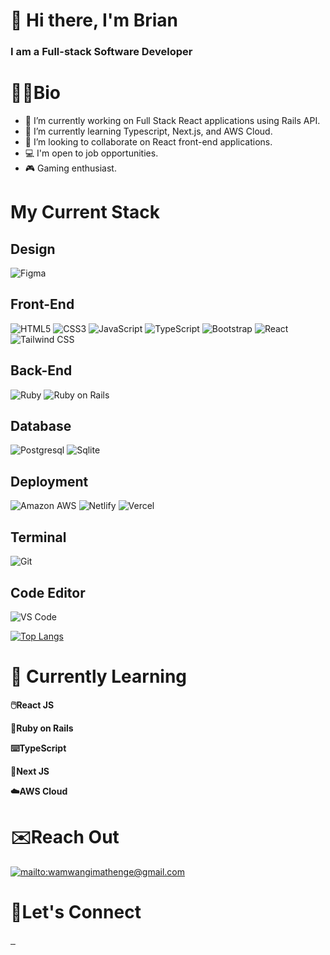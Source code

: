 # 🦁 Hi there, I'm Brian
### I am a Full-stack Software Developer

# 👨‍💻Bio
- 🔨 I’m currently working on Full Stack React applications using Rails API.
- 🔭 I’m currently learning Typescript, Next.js, and AWS Cloud.
- 👯 I’m looking to collaborate on React front-end applications.
- 💻 I'm open to job opportunities.
- 🎮 Gaming enthusiast.


# My Current Stack

## Design
![Figma](https://img.shields.io/badge/Figma-F24E1E?style=for-the-badge&logo=figma&logoColor=white)


## Front-End
![HTML5](https://img.shields.io/badge/html5-%23E34F26.svg?style=for-the-badge&logo=html5&logoColor=white) 
![CSS3](https://img.shields.io/badge/css3-%231572B6.svg?style=for-the-badge&logo=css3&logoColor=white) 
![JavaScript](https://img.shields.io/badge/javascript-%23323330.svg?style=for-the-badge&logo=javascript&logoColor=%23F7DF1E) 
![TypeScript](https://img.shields.io/badge/typescript-%23007ACC.svg?style=for-the-badge&logo=typescript&logoColor=white) 
![Bootstrap](https://img.shields.io/badge/bootstrap-%23563D7C.svg?style=for-the-badge&logo=bootstrap&logoColor=white) 
![React](https://img.shields.io/badge/react-%2320232a.svg?style=for-the-badge&logo=react&logoColor=%2361DAFB) 
![Tailwind CSS](https://img.shields.io/badge/Tailwind_CSS-38B2AC?style=for-the-badge&logo=tailwind-css&logoColor=white) 


## Back-End
![Ruby](https://img.shields.io/badge/ruby-%23CC342D.svg?style=for-the-badge&logo=ruby&logoColor=white) 
![Ruby on Rails](https://img.shields.io/badge/Ruby_on_Rails-CC0000?style=for-the-badge&logo=ruby-on-rails&logoColor=white) 


## Database
![Postgresql](https://img.shields.io/badge/PostgreSQL-316192?style=for-the-badge&logo=postgresql&logoColor=white) 
![Sqlite](https://img.shields.io/badge/SQLite-07405E?style=for-the-badge&logo=sqlite&logoColor=white) 


## Deployment
![Amazon AWS](https://img.shields.io/badge/Amazon_AWS-FF9900?style=for-the-badge&logo=amazonaws&logoColor=white) 
![Netlify](https://img.shields.io/badge/Netlify-00C7B7?style=for-the-badge&logo=netlify&logoColor=white) 
![Vercel](https://img.shields.io/badge/Vercel-000000?style=for-the-badge&logo=vercel&logoColor=white) 


## Terminal
![Git](https://img.shields.io/badge/GIT-E44C30?style=for-the-badge&logo=git&logoColor=white) 

## Code Editor
![VS Code](https://img.shields.io/badge/Visual_Studio_Code-0078D4?style=for-the-badge&logo=visual%20studio%20code&logoColor=white)




[![Top Langs](https://github-readme-stats-git-masterrstaa-rickstaa.vercel.app/api/top-langs/?username=wamwangi-mathenge&theme=blue-green&hide_border=false)](https://github.com/wamwangi-mathenge/github-readme-stats)





# 📕 Currently Learning

**🖱️React JS**

**💎Ruby on Rails**

**⌨️TypeScript**

**🎨Next JS**

**☁️AWS Cloud**


# ✉️Reach Out
<a href="mailto:wamwangimathenge@gmail.com">
    <img 
        src="https://img.shields.io/badge/Gmail-D14836?style=for-the-badge&logo=gmail&logoColor=white"
        alt="mailto:wamwangimathenge@gmail.com"
    >
</a>




# 🤝Let's Connect


<a href="https://www.linkedin.com/in/brian-mathenge-aa4981221/">
    <img 
        src="https://img.shields.io/badge/LinkedIn-0077B5?style=for-the-badge&logo=linkedin&logoColor=white"
        alt=""
    >
</a>
<a href="https://twitter.com/_BrianMathenge">
    <img 
        src="https://img.shields.io/badge/Twitter-1DA1F2?style=for-the-badge&logo=twitter&logoColor=white"
        alt=""
    >
</a>
<a href="https://open.spotify.com/user/31nnkjaj4vytrf2nqpq2e44t6w3y?si=2354117e0ca94d4c">
    <img 
        src="https://img.shields.io/badge/Spotify-1ED760?&style=for-the-badge&logo=spotify&logoColor=white"
        alt=""
    >
</a>